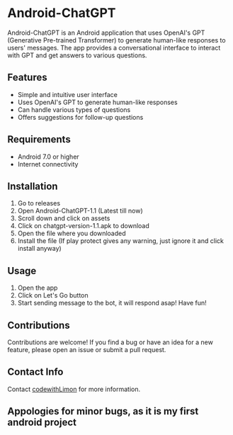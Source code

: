 # Android-ChatGPT

Android-ChatGPT is an Android application that uses OpenAI's GPT (Generative Pre-trained Transformer) to generate human-like responses to users' messages. The app provides a conversational interface to interact with GPT and get answers to various questions.

## Features

- Simple and intuitive user interface
- Uses OpenAI's GPT to generate human-like responses
- Can handle various types of questions
- Offers suggestions for follow-up questions

## Requirements

- Android 7.0 or higher
- Internet connectivity

## Installation

1. Go to releases
2. Open Android-ChatGPT-1.1 (Latest till now)
3. Scroll down and click on assets
4. Click on chatgpt-version-1.1.apk to download
5. Open the file where you downloaded
6. Install the file (If play protect gives any warning, just ignore it and click install anyway)

## Usage

1. Open the app
2. Click on Let's Go button
3. Start sending message to the bot, it will respond asap!
Have fun!

## Contributions

Contributions are welcome! If you find a bug or have an idea for a new feature, please open an issue or submit a pull request.

## Contact Info
Contact [codewithLimon](https://github.com/codewithLimon) for more information.


## Appologies for minor bugs, as it is my first android project

